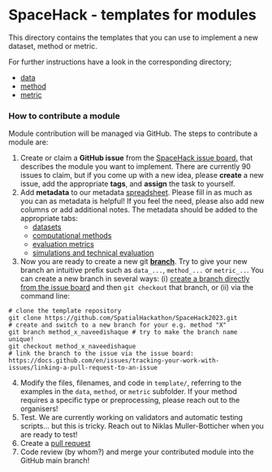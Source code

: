 # SpaceHack - templates for modules

This directory contains the templates that you can use to implement a new dataset, method or metric.

For further instructions have a look in the corresponding directory;

- [data](/data)
- [method](/method)
- [metric](/metric)

### How to contribute a module

Module contribution will be managed via GitHub. The steps to contribute a module are:
 1. Create or claim a **GitHub issue** from the [SpaceHack issue board.](https://github.com/SpatialHackathon/SpaceHack2023/issues) that describes the module you want to implement. There are currently 90 issues to claim, but if you come up with a new idea, please **create** a new issue, add the appropriate **tags**, and **assign** the task to yourself.
 2. Add **metadata** to our metadata [spreadsheet](https://docs.google.com/spreadsheets/d/1QCeAF4yQG4bhZSGPQwwVBj_XF7ADY_2mK5xivAIfHsc/edit). Please fill in as much as you can as metadata is helpful! If you feel the need, please also add new columns or add additional notes. The metadata should be added to the appropriate tabs:
    - [datasets](https://docs.google.com/spreadsheets/d/1QCeAF4yQG4bhZSGPQwwVBj_XF7ADY_2mK5xivAIfHsc/edit#gid=1453488771)
    - [computational methods](https://docs.google.com/spreadsheets/d/1QCeAF4yQG4bhZSGPQwwVBj_XF7ADY_2mK5xivAIfHsc/edit#gid=0)
    - [evaluation metrics](https://docs.google.com/spreadsheets/d/1QCeAF4yQG4bhZSGPQwwVBj_XF7ADY_2mK5xivAIfHsc/edit#gid=4776337)
    - [simulations and technical evaluation](https://docs.google.com/spreadsheets/d/1QCeAF4yQG4bhZSGPQwwVBj_XF7ADY_2mK5xivAIfHsc/edit#gid=640974611)
 3. Now you are ready to create a new git **[branch](https://learngitbranching.js.org/)**. Try to give your new branch an intuitive prefix such as `data_...`, `method_...` or `metric_..`. You can create a new branch in several ways: (i) [create a branch directly from the issue board](https://docs.github.com/en/issues/tracking-your-work-with-issues/creating-a-branch-for-an-issue) and then `git checkout` that branch, or (ii) via the command line:
```
# clone the template repository
git clone https://github.com/SpatialHackathon/SpaceHack2023.git
# create and switch to a new branch for your e.g. method "X"
git branch method_x_naveedishaque # try to make the branch name unique!
git checkout method_x_naveedishaque
# link the branch to the issue via the issue board: https://docs.github.com/en/issues/tracking-your-work-with-issues/linking-a-pull-request-to-an-issue
```
 4. Modify the files, filenames, and code in `template/`, referring to the examples in the `data`, `method`, or `metric` subfolder. If your method requires a specific type or preprocessing, please reach out to the organisers!
 5. Test. We are currently working on validators and automatic testing scripts... but this is tricky. Reach out to Niklas Muller-Botticher when you are ready to test!
 6. Create a [pull request](https://docs.github.com/en/pull-requests/collaborating-with-pull-requests/proposing-changes-to-your-work-with-pull-requests/creating-a-pull-request?tool=cli)
 7. Code review (by whom?) and merge your contributed module into the GitHub main branch!
